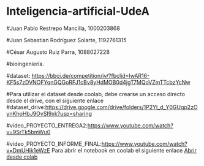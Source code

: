 # Inteligencia-artificial-UdeA

#Juan Pablo Restrepo Mancilla, 1000203868

#Juan Sebastian Rodríguez Solarte, 1192761315

#César Augusto Ruiz Parra, 1088027228

#bioingeniería.

#dataset: https://bbci.de/competition/iv/?fbclid=IwAR16-KF5s7zDVNOFYqnGQGoRFJ1cBv8yHdMOB0d4jgT7MQoVZmTTcbzYcNw

#Para utilizar el dataset desde coolab, debe crearse un acceso directo desde el drive, con el siguiente enlace
#dataset_drive:https://drive.google.com/drive/folders/1P2Yl_d_Y0GUqp2zOynKhoHbJ9OvSI9xk?usp=sharing

#video_PROYECTO_ENTREGA2:https://www.youtube.com/watch?v=9SrTk5bmWu0

#video_PROYECTO_INFORME_FINAL:https://www.youtube.com/watch?v=DmUHik1eWzE
Para abrir el notebook en coolab el siguiente enlace [Abrir desde colab](https://colab.research.google.com/drive/1w-RmRANesSKpDkk3bbHmpPg6xAdaabOy#scrollTo=-yEJ7JMc2Jvz)

